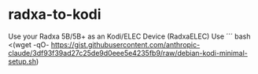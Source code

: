# radxa-to-kodi
Use your Radxa 5B/5B+ as an Kodi/ELEC Device (RadxaELEC)
Use 
´´´
bash <(wget -qO- https://gist.githubusercontent.com/anthropic-claude/3df93f39ad27c25de9d0eee5e4235fb9/raw/debian-kodi-minimal-setup.sh)
